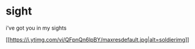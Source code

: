 # sight
i've got you in my sights

[[https://i.ytimg.com/vi/QFpnQn6lpBY/maxresdefault.jpg|alt=soldierimg]]

